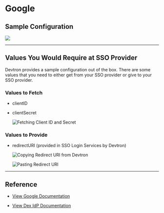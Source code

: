 # Google

## Sample Configuration

![](https://devtron-public-asset.s3.us-east-2.amazonaws.com/images/global-configurations/sso-login-service/google.jpg)

---

## Values You Would Require at SSO Provider

Devtron provides a sample configuration out of the box. There are some values that you need to either get from your SSO provider or give to your SSO provider.

### Values to Fetch

* clientID

* clientSecret

    ![Fetching Client ID and Secret](https://devtron-public-asset.s3.us-east-2.amazonaws.com/images/global-configurations/sso-login-service/secret/google-id-secret.jpg)


### Values to Provide

* redirectURI (provided in SSO Login Services by Devtron)

    ![Copying Redirect URI from Devtron](https://devtron-public-asset.s3.us-east-2.amazonaws.com/images/global-configurations/sso-login-service/redirect/google-redurl.jpg)

    ![Pasting Redirect URI](https://devtron-public-asset.s3.us-east-2.amazonaws.com/images/global-configurations/sso-login-service/redirect/google-redirect.jpg)

---

## Reference

* [View Google Documentation](https://developers.google.com/identity/gsi/web/guides/get-google-api-clientid)

* [View Dex IdP Documentation](https://dexidp.io/docs/connectors/google/)



